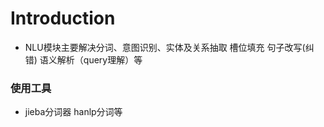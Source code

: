 # Introduction 
* NLU模块主要解决分词、意图识别、实体及关系抽取 槽位填充 句子改写(纠错) 语义解析（query理解）等
### 使用工具
* jieba分词器  hanlp分词等